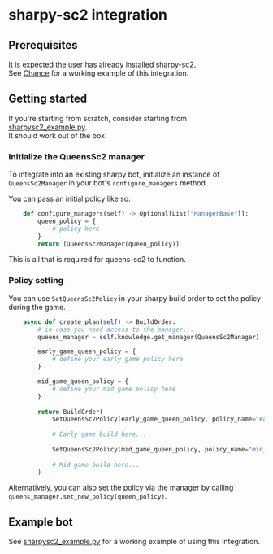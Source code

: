 # sharpy-sc2 integration

## Prerequisites 
It is expected the user has already installed [sharpy-sc2](https://github.com/DrInfy/sharpy-sc2).  
See [Chance](https://github.com/lladdy/chance-sc2) for a working example of this integration.

## Getting started
If you're starting from scratch, consider starting from [sharpysc2_example.py](../../examples/sharpysc2_example.py).  
It should work out of the box.

### Initialize the QueensSc2 manager
To integrate into an existing sharpy bot, initialize an instance of `QueensSc2Manager` in your bot's `configure_managers` method.

You can pass an initial policy like so:
```python
    def configure_managers(self) -> Optional[List["ManagerBase"]]:
        queen_policy = {
            # policy here
        }
        return [QueensSc2Manager(queen_policy)]
```

This is all that is required for queens-sc2 to function.

### Policy setting
You can use `SetQueensSc2Policy` in your sharpy build order to set the policy during the game.  
```python
    async def create_plan(self) -> BuildOrder:
        # in case you need access to the manager...
        queens_manager = self.knowledge.get_manager(QueensSc2Manager)

        early_game_queen_policy = {
            # define your early game policy here
        }

        mid_game_queen_policy = {
            # define your mid game policy here
        }
        
        return BuildOrder(
            SetQueensSc2Policy(early_game_queen_policy, policy_name="early_game_queen_policy"),
            
            # Early game build here...
            
            SetQueensSc2Policy(mid_game_queen_policy, policy_name="mid_game_queen_policy"),
            
            # Mid game build here...
        )
```

Alternatively, you can also set the policy via the manager by calling `queens_manager.set_new_policy(queen_policy)`.

## Example bot
See [sharpysc2_example.py](../../examples/sharpysc2_example.py) for a working example of using this integration.

